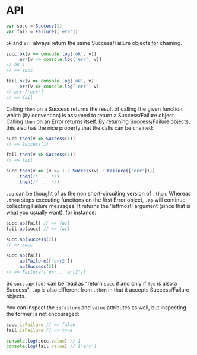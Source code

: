 # API

```js
var succ = Success(1)
var fail = Failure(['err'])
```

`ok` and `err` always return the same Success/Failure objects
for chaining.

```js
succ.ok(v => console.log('ok', v))
    .err(v => console.log('err', v))
// ok 1
// => succ

fail.ok(v => console.log('ok', v)
    .err(v => console.log('err', v)
// err ['err']
// => fail
```

Calling `then` on a Success returns the result of calling the given
function, which (by convention) is assumed to return a Success/Failure
object. Calling `then` on an Error returns itself. By returning
Success/Failure objects, this also has the nice property that the
calls can be chained:

```js
succ.then(v => Success(1))
// => Success(1)

fail.then(v => Success(1))
// => fail

succ.then(v => (v >= 1 ? Success(v) : Failure(['err'])))
    .then(/* ... */)
    .then(/* ... */)
```

`.ap` can be thought of as the non short-circuiting version of
`.then`. Whereas `.then` stops executing functions on the first
Error object, `.ap` will continue collecting Failure messages.
It returns the 'leftmost' argument (since that is what you usually
want), for instance:

```js
succ.ap(fail) // => fail
fail.ap(succ) // => fail

succ.ap(Success(2))
// => succ

succ.ap(fail)
    .ap(Failure(['err2'])
    .ap(Success(2))
// => Failure(['err', 'err2'])
```

So `succ.ap(foo)` can be read as "return `succ` if and only if
`foo` is also a Success". `.ap` is also different from `.then`
in that it accepts Success/Failure objects.

You can inspect the `isFailure` and `value` attributes as well,
but inspecting the former is not encouraged:

```js
succ.isFailure // => false
fail.isFailure // => true

console.log(succ.value) // 1
console.log(fail.value) // ['err']
```
